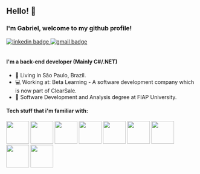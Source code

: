 

## Hello! 👋
### I'm Gabriel, welcome to my github profile!

<a href="https://www.linkedin.com/in/gabriel-l-calsada-484528104/">
  <img src="https://img.shields.io/badge/LinkedIn-0077B5?style=for-the-badge&logo=linkedin&logoColor=white" alt="linkedin badge"/>
</a>

<a href="mailto:gabriellcalsada@gmail.com">
  <img src="https://img.shields.io/badge/Gmail-D14836?style=for-the-badge&logo=gmail&logoColor=white" alt="gmail badge"/>
</a>

<br/>
<br/>

#### I'm a back-end developer (Mainly C#/.NET)
- 📍  Living in São Paulo, Brazil.
- 💻 Working at: Beta Learning - A software development company which is now part of ClearSale.
- 🏫 Software Development and Analysis degree at FIAP University.

#### Tech stuff that i'm familiar with:
<div display="inline">
  <img width="60" src="https://cdn.jsdelivr.net/gh/devicons/devicon/icons/csharp/csharp-original.svg" />
  <img width="60" src="https://cdn.jsdelivr.net/gh/devicons/devicon/icons/dotnetcore/dotnetcore-original.svg" />
  <img width="60" src="https://cdn.jsdelivr.net/gh/devicons/devicon/icons/dot-net/dot-net-original-wordmark.svg" />
  <img width="60" src="https://cdn.jsdelivr.net/gh/devicons/devicon/icons/postgresql/postgresql-original.svg" />
  <img width="60" src="https://cdn.jsdelivr.net/gh/devicons/devicon/icons/nodejs/nodejs-original.svg" />
  <img width="60" src="https://cdn.jsdelivr.net/gh/devicons/devicon/icons/javascript/javascript-plain.svg" />
  <img width="60" src="https://cdn.jsdelivr.net/gh/devicons/devicon/icons/mongodb/mongodb-plain-wordmark.svg" />
  <img width="60" src="https://cdn.jsdelivr.net/gh/devicons/devicon/icons/bootstrap/bootstrap-plain-wordmark.svg" />
  <img width="60" src="https://cdn.jsdelivr.net/gh/devicons/devicon/icons/figma/figma-original.svg" />
</div>
